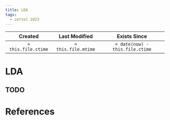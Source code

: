 ```yaml
---
title: LDA
tags:
  - zettel 2023
---
```


|       Created       |    Last Modified    |        Exists Since         |
| :-----------------: | :-----------------: | :-------------------------: |
| `= this.file.ctime` | `= this.file.mtime` | `= date(now) - this.file.ctime` |

# LDA

## TODO

# References